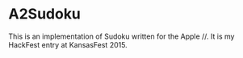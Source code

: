 A2Sudoku
========

This is an implementation of Sudoku written for the Apple //.  It is my HackFest entry at KansasFest 2015.